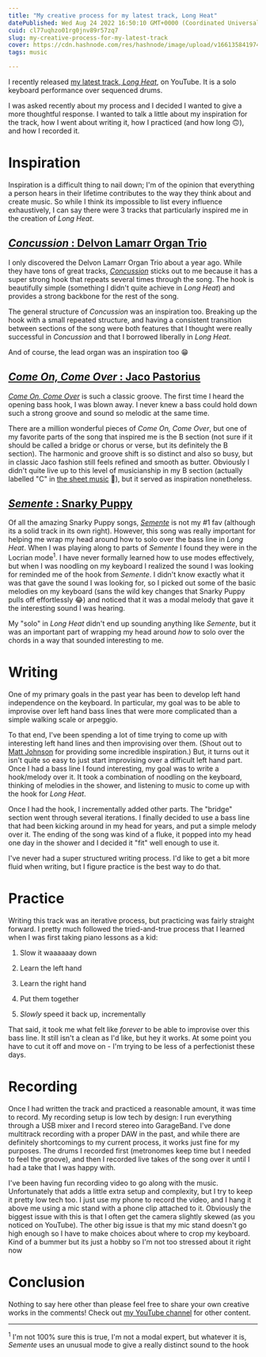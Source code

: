 ```yaml
---
title: "My creative process for my latest track, Long Heat"
datePublished: Wed Aug 24 2022 16:50:10 GMT+0000 (Coordinated Universal Time)
cuid: cl77uqhzo01rg0jnv89r57zq7
slug: my-creative-process-for-my-latest-track
cover: https://cdn.hashnode.com/res/hashnode/image/upload/v1661358419745/T3LX5cH-q.jpg
tags: music

---
```


I recently released [my latest track, *Long Heat*](https://youtu.be/49ZHMyRZEd0), on YouTube. It is a solo keyboard performance over sequenced drums.

I was asked recently about my process and I decided I wanted to give a more thoughtful response. I wanted to talk a little about my inspiration for the track, how I went about writing it, how I practiced (and how long 🙃), and how I recorded it.

# Inspiration

Inspiration is a difficult thing to nail down; I'm of the opinion that everything a person hears in their lifetime contributes to the way they think about and create music. So while I think its impossible to list every influence exhaustively, I can say there were 3 tracks that particularly inspired me in the creation of *Long Heat*.

## [*Concussion* : Delvon Lamarr Organ Trio](https://www.youtube.com/watch?v=ZK0JBp3zl2c)

I only discovered the Delvon Lamarr Organ Trio about a year ago. While they have tons of great tracks, [*Concussion*](https://www.youtube.com/watch?v=ZK0JBp3zl2c) sticks out to me because it has a super strong hook that repeats several times through the song. The hook is beautifully simple (something I didn't quite achieve in *Long Heat*) and provides a strong backbone for the rest of the song.

The general structure of *Concussion* was an inspiration too. Breaking up the hook with a small repeated structure, and having a consistent transition between sections of the song were both features that I thought were really successful in *Concussion* and that I borrowed liberally in *Long Heat*.

And of course, the lead organ was an inspiration too 😁

## [*Come On, Come Over* : Jaco Pastorius](https://youtu.be/PE6HmArln_k)

[*Come On, Come Over*](https://youtu.be/PE6HmArln_k) is such a classic groove. The first time I heard the opening bass hook, I was blown away. I never knew a bass could hold down such a strong groove and sound so melodic at the same time.

There are a million wonderful pieces of *Come On, Come Over*, but one of my favorite parts of the song that inspired me is the B section (not sure if it should be called a bridge or chorus or verse, but its definitely the B section). The harmonic and groove shift is so distinct and also so busy, but in classic Jaco fashion still feels refined and smooth as butter. Obviously I didn't quite live up to this level of musicianship in my B section (actually labelled "C" in [the sheet music](https://res.cloudinary.com/ericyd/image/upload/v1660879031/sheet-music/Long-Heat_qicirh.pdf) 🤔), but it served as inspiration nonetheless.

## [*Semente* : Snarky Puppy](https://www.youtube.com/watch?v=6X8awFendUE)

Of all the amazing Snarky Puppy songs, [*Semente*](https://www.youtube.com/watch?v=6X8awFendUE) is not my #1 fav (although its a solid track in its own right). However, this song was really important for helping me wrap my head around how to solo over the bass line in *Long Heat*. When I was playing along to parts of *Semente* I found they were in the Locrian mode<sup>1</sup>. I have never formally learned how to use modes effectively, but when I was noodling on my keyboard I realized the sound I was looking for reminded me of the hook from *Semente*. I didn't know exactly what it was that gave the sound I was looking for, so I picked out some of the basic melodies on my keyboard (sans the wild key changes that Snarky Puppy pulls off effortlessly 😂) and noticed that it was a modal melody that gave it the interesting sound I was hearing.

My "solo" in *Long Heat* didn't end up sounding anything like *Semente*, but it was an important part of wrapping my head around *how* to solo over the chords in a way that sounded interesting to me.

# Writing

One of my primary goals in the past year has been to develop left hand independence on the keyboard. In particular, my goal was to be able to improvise over left hand bass lines that were more complicated than a simple walking scale or arpeggio.

To that end, I've been spending a lot of time trying to come up with interesting left hand lines and then improvising over them. (Shout out to [Matt Johnson](https://www.youtube.com/c/MattJohnsonJamiroquai) for providing some incredible inspiration.) But, it turns out it isn't quite so easy to just start improvising over a difficult left hand part. Once I had a bass line I found interesting, my goal was to write a hook/melody over it. It took a combination of noodling on the keyboard, thinking of melodies in the shower, and listening to music to come up with the hook for *Long Heat*.

Once I had the hook, I incrementally added other parts. The "bridge" section went through several iterations. I finally decided to use a bass line that had been kicking around in my head for years, and put a simple melody over it. The ending of the song was kind of a fluke, it popped into my head one day in the shower and I decided it "fit" well enough to use it.

I've never had a super structured writing process. I'd like to get a bit more fluid when writing, but I figure practice is the best way to do that.

# Practice

Writing this track was an iterative process, but practicing was fairly straight forward. I pretty much followed the tried-and-true process that I learned when I was first taking piano lessons as a kid:

1. Slow it waaaaaay down
    
2. Learn the left hand
    
3. Learn the right hand
    
4. Put them together
    
5. *Slowly* speed it back up, incrementally
    

That said, it took me what felt like *forever* to be able to improvise over this bass line. It still isn't a clean as I'd like, but hey it works. At some point you have to cut it off and move on - I'm trying to be less of a perfectionist these days.

# Recording

Once I had written the track and practiced a reasonable amount, it was time to record. My recording setup is low tech by design: I run everything through a USB mixer and I record stereo into GarageBand. I've done multitrack recording with a proper DAW in the past, and while there are definitely shortcomings to my current process, it works just fine for my purposes. The drums I recorded first (metronomes keep time but I needed to feel the groove), and then I recorded live takes of the song over it until I had a take that I was happy with.

I've been having fun recording video to go along with the music. Unfortunately that adds a little extra setup and complexity, but I try to keep it pretty low tech too. I just use my phone to record the video, and I hang it above me using a mic stand with a phone clip attached to it. Obviously the biggest issue with this is that I often get the camera slightly skewed (as you noticed on YouTube). The other big issue is that my mic stand doesn't go high enough so I have to make choices about where to crop my keyboard. Kind of a bummer but its just a hobby so I'm not too stressed about it right now

# Conclusion

Nothing to say here other than please feel free to share your own creative works in the comments! Check out [my YouTube channel](https://www.youtube.com/@ericyd) for other content.

---

<sup>1</sup> I'm not 100% sure this is true, I'm not a modal expert, but whatever it is, *Semente* uses an unusual mode to give a really distinct sound to the hook